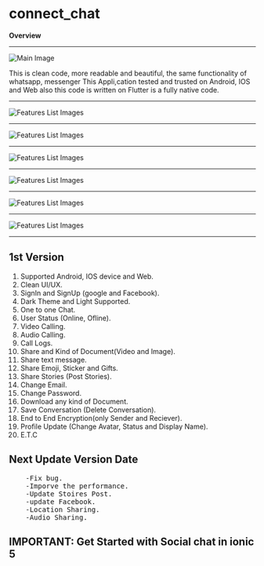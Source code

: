 # connect_chat

<p><strong>Overview</strong> </p>
<hr>
<img src="src/main.png" alt="Main Image">
<p>
    This is clean code, more readable and beautiful, the same functionality of whatsapp,
    messenger This Appli,cation tested and trusted on Android, IOS and Web also this code is written on Flutter is a
    fully native code.
</p>
<hr>
<img src="src/Feature.png" alt="Features List Images">
<hr>
<img src="src/DesignMobile.png" alt="Features List Images">
<hr>
<img src="src/TechnologyUsed.png" alt="Features List Images">
<hr>
<img src="src/WhyChooceLicense.png" alt="Features List Images">
<hr>
<img src="src/Documentation.png" alt="Features List Images">
<hr>
<img src="src/Support.png" alt="Features List Images">
<hr>
<h2>
    1st Version
</h2>
<ol>
    <li>Supported Android, IOS device and Web.</li>
    <li>Clean UI/UX.</li>
    <li>SignIn and SignUp (google and Facebook).</li>
    <li>Dark Theme and Light Supported.</li>
    <li>One to one Chat.</li>
    <li>User Status (Online, Ofline).</li>
    <li>Video Calling.</li>
    <li>Audio Calling.</li>
    <li>Call Logs.</li>
    <li>Share and Kind of Document(Video and Image).</li>
    <li>Share text message.</li>
    <li>Share Emoji, Sticker and Gifts.</li>
    <li>Share Stories (Post Stories).</li>
    <li>Change Email.</li>
    <li>Change Password.</li>
    <li>Download any kind of Document.</li>
    <li>Save Conversation (Delete Conversation).</li>
    <li>End to End Encryption(only Sender and Reciever).</li>
    <li>Profile Update (Change Avatar, Status and Display Name).</li>
    <li>E.T.C</li>
</ol>
<h2>
    Next Update Version Date
</h2>

<pre>
    -Fix bug.
    -Imporve the performance.
    -Update Stoires Post.
    -update Facebook.
    -Location Sharing.
    -Audio Sharing.
</pre>
<h2>
    <strong>IMPORTANT: </strong>
    Get Started with Social chat in ionic 5
</h2>

